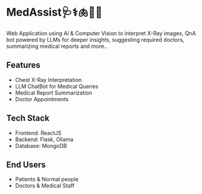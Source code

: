 # MedAssist🩺⚕🫁🔬💉
Web Application using AI & Computer Vision to interpret X-Ray images, QnA bot powered by LLMs for deeper insights, suggesting required doctors, summarizing medical reports and more..

## Features
- Chest X-Ray Interpretation
- LLM ChatBot for Medical Queries
- Medical Report Summarization
- Doctor Appointments

## Tech Stack
- Frontend: ReactJS
- Backend: Flask, Ollama
- Database: MongoDB

## End Users
- Patients & Normal people
- Doctors & Medical Staff
